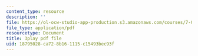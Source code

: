 ```yaml
---
content_type: resource
description: ''
file: https://ol-ocw-studio-app-production.s3.amazonaws.com/courses/7-01sc-fundamentals-of-biology-fall-2011/18795028ca728b161115c15493bec93f_Rn9zldxtZko.pdf
file_type: application/pdf
resourcetype: Document
title: 3play pdf file
uid: 18795028-ca72-8b16-1115-c15493bec93f
---
```

